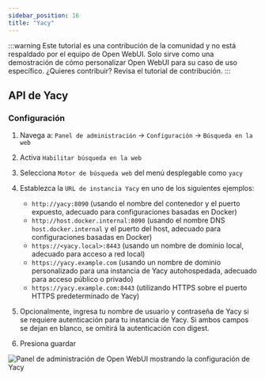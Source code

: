 ```yaml
---
sidebar_position: 16
title: "Yacy"
---
```


:::warning
Este tutorial es una contribución de la comunidad y no está respaldado por el equipo de Open WebUI. Solo sirve como una demostración de cómo personalizar Open WebUI para su caso de uso específico. ¿Quieres contribuir? Revisa el tutorial de contribución.
:::

## API de Yacy

### Configuración

1. Navega a: `Panel de administración` -> `Configuración` -> `Búsqueda en la web`
2. Activa `Habilitar búsqueda en la web`
3. Selecciona `Motor de búsqueda web` del menú desplegable como `yacy`
4. Establezca la `URL de instancia Yacy` en uno de los siguientes ejemplos:

    * `http://yacy:8090` (usando el nombre del contenedor y el puerto expuesto, adecuado para configuraciones basadas en Docker)
    * `http://host.docker.internal:8090` (usando el nombre DNS `host.docker.internal` y el puerto del host, adecuado para configuraciones basadas en Docker)
    * `https://<yacy.local>:8443` (usando un nombre de dominio local, adecuado para acceso a red local)
    * `https://yacy.example.com` (usando un nombre de dominio personalizado para una instancia de Yacy autohospedada, adecuado para acceso público o privado)
    * `https://yacy.example.com:8443` (utilizando HTTPS sobre el puerto HTTPS predeterminado de Yacy)

5. Opcionalmente, ingresa tu nombre de usuario y contraseña de Yacy si se requiere autenticación para tu instancia de Yacy. Si ambos campos se dejan en blanco, se omitirá la autenticación con digest.
6. Presiona guardar

![Panel de administración de Open WebUI mostrando la configuración de Yacy](/images/tutorial_yacy.png)
